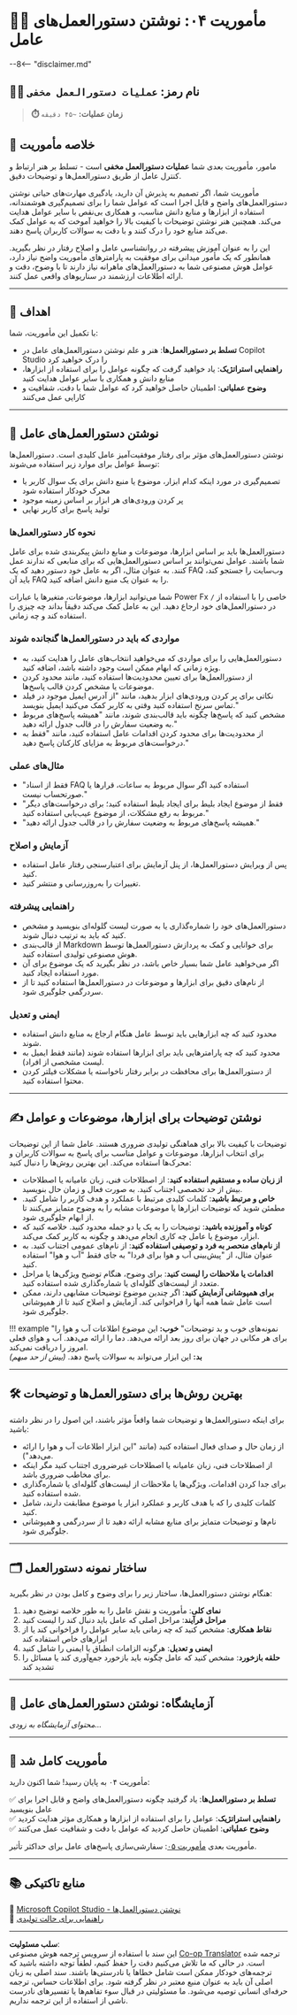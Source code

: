 <!--
CO_OP_TRANSLATOR_METADATA:
{
  "original_hash": "66d1f5ea2cc33dc690a5fc4a8e2a666e",
  "translation_date": "2025-10-21T18:02:35+00:00",
  "source_file": "docs/operative-preview/04-agent-instructions/README.md",
  "language_code": "fa"
}
-->
# 🕵️‍♂️ مأموریت ۰۴: نوشتن دستورالعمل‌های عامل

--8<-- "disclaimer.md"

## 🕵️‍♂️ نام رمز: `عملیات دستورالعمل مخفی`

> **⏱️ زمان عملیات:** `~۴۵ دقیقه`

## 🎯 خلاصه مأموریت

مامور، مأموریت بعدی شما **عملیات دستورالعمل مخفی** است - تسلط بر هنر ارتباط و کنترل عامل از طریق دستورالعمل‌ها و توضیحات دقیق.

مأموریت شما، اگر تصمیم به پذیرش آن دارید، یادگیری مهارت‌های حیاتی نوشتن دستورالعمل‌های واضح و قابل اجرا است که عوامل شما را برای تصمیم‌گیری هوشمندانه، استفاده از ابزارها و منابع دانش مناسب، و همکاری بی‌نقص با سایر عوامل هدایت می‌کند. همچنین هنر نوشتن توضیحات با کیفیت بالا را خواهید آموخت که به عوامل کمک می‌کند منابع خود را درک کنند و با دقت به سوالات کاربران پاسخ دهند.

این را به عنوان آموزش پیشرفته در روانشناسی عامل و اصلاح رفتار در نظر بگیرید. همانطور که یک مأمور میدانی برای موفقیت به پارامترهای مأموریت واضح نیاز دارد، عوامل هوش مصنوعی شما به دستورالعمل‌های ماهرانه نیاز دارند تا با وضوح، دقت و ارائه اطلاعات ارزشمند در سناریوهای واقعی عمل کنند.

---

## 🔎 اهداف

با تکمیل این مأموریت، شما:

- **تسلط بر دستورالعمل‌ها**: هنر و علم نوشتن دستورالعمل‌های عامل در Copilot Studio را درک خواهید کرد  
- **راهنمایی استراتژیک**: یاد خواهید گرفت که چگونه عوامل را برای استفاده از ابزارها، منابع دانش و همکاری با سایر عوامل هدایت کنید  
- **وضوح عملیاتی**: اطمینان حاصل خواهید کرد که عوامل شما با دقت، شفافیت و کارایی عمل می‌کنند  

---

## 📝 نوشتن دستورالعمل‌های عامل

نوشتن دستورالعمل‌های مؤثر برای رفتار موفقیت‌آمیز عامل کلیدی است. دستورالعمل‌ها توسط عوامل برای موارد زیر استفاده می‌شوند:

- تصمیم‌گیری در مورد اینکه کدام ابزار، موضوع یا منبع دانش برای یک سوال کاربر یا محرک خودکار استفاده شود  
- پر کردن ورودی‌های هر ابزار بر اساس زمینه موجود  
- تولید پاسخ برای کاربر نهایی  

### نحوه کار دستورالعمل‌ها

دستورالعمل‌ها باید بر اساس ابزارها، موضوعات و منابع دانش پیکربندی شده برای عامل شما باشند. عوامل نمی‌توانند بر اساس دستورالعمل‌هایی که برای منابعی که ندارند عمل کنند. به عنوان مثال، اگر به عامل خود دستور دهید که یک FAQ وب‌سایت را جستجو کند، باید آن FAQ را به عنوان یک منبع دانش اضافه کنید.

شما می‌توانید ابزارها، موضوعات، متغیرها یا عبارات Power Fx خاصی را با استفاده از `/` در دستورالعمل‌های خود ارجاع دهید. این به عامل کمک می‌کند دقیقاً بداند چه چیزی را استفاده کند و چه زمانی.

### مواردی که باید در دستورالعمل‌ها گنجانده شوند

- دستورالعمل‌هایی را برای مواردی که می‌خواهید انتخاب‌های عامل را هدایت کنید، به ویژه زمانی که ابهام ممکن است وجود داشته باشد، اضافه کنید.  
- از دستورالعمل‌ها برای تعیین محدودیت‌ها استفاده کنید، مانند محدود کردن موضوعات یا مشخص کردن قالب پاسخ‌ها.  
- نکاتی برای پر کردن ورودی‌های ابزار بدهید، مانند "از آدرس ایمیل موجود در فیلد تماس سرنخ استفاده کنید وقتی به کاربر کمک می‌کنید ایمیل بنویسد."  
- مشخص کنید که پاسخ‌ها چگونه باید قالب‌بندی شوند، مانند "همیشه پاسخ‌های مربوط به وضعیت سفارش را در قالب جدول ارائه دهید."  
- از محدودیت‌ها برای محدود کردن اقدامات عامل استفاده کنید، مانند "فقط به درخواست‌های مربوط به مزایای کارکنان پاسخ دهید."  

### مثال‌های عملی

- "فقط از اسناد FAQ استفاده کنید اگر سوال مربوط به ساعات، قرارها یا صورتحساب نیست."  
- "فقط از موضوع ایجاد بلیط برای ایجاد بلیط استفاده کنید؛ برای درخواست‌های دیگر مربوط به رفع مشکلات، از موضوع عیب‌یابی استفاده کنید."  
- "همیشه پاسخ‌های مربوط به وضعیت سفارش را در قالب جدول ارائه دهید."  

### آزمایش و اصلاح

- پس از ویرایش دستورالعمل‌ها، از پنل آزمایش برای اعتبارسنجی رفتار عامل استفاده کنید.  
- تغییرات را به‌روزرسانی و منتشر کنید.  

### راهنمایی پیشرفته

- دستورالعمل‌های خود را شماره‌گذاری یا به صورت لیست گلوله‌ای بنویسید و مشخص کنید که باید به ترتیب دنبال شوند.  
- از قالب‌بندی Markdown برای خوانایی و کمک به پردازش دستورالعمل‌ها توسط هوش مصنوعی تولیدی استفاده کنید.  
- اگر می‌خواهید عامل شما بسیار خاص باشد، در نظر بگیرید که یک موضوع برای آن مورد استفاده ایجاد کنید.  
- از نام‌های دقیق برای ابزارها و موضوعات در دستورالعمل‌ها استفاده کنید تا از سردرگمی جلوگیری شود.  

### ایمنی و تعدیل

- محدود کنید که چه ابزارهایی باید توسط عامل هنگام ارجاع به منابع دانش استفاده شوند.  
- محدود کنید که چه پارامترهایی باید برای ابزارها استفاده شوند (مانند فقط ایمیل به لیست مشخصی از افراد).  
- از دستورالعمل‌ها برای محافظت در برابر رفتار ناخواسته یا مشکلات فیلتر کردن محتوا استفاده کنید.  

---

## ✍️ نوشتن توضیحات برای ابزارها، موضوعات و عوامل

توضیحات با کیفیت بالا برای هماهنگی تولیدی ضروری هستند. عامل شما از این توضیحات برای انتخاب ابزارها، موضوعات و عوامل مناسب برای پاسخ به سوالات کاربران و محرک‌ها استفاده می‌کند. این بهترین روش‌ها را دنبال کنید:

- **از زبان ساده و مستقیم استفاده کنید**: از اصطلاحات فنی، زبان عامیانه یا اصطلاحات بیش از حد تخصصی اجتناب کنید. به صورت فعال و زمان حال بنویسید.  
- **خاص و مرتبط باشید**: کلمات کلیدی مرتبط با عملکرد و هدف کاربر را شامل کنید. مطمئن شوید که توضیحات ابزارها یا موضوعات مشابه را به وضوح متمایز می‌کنند تا از ابهام جلوگیری شود.  
- **کوتاه و آموزنده باشید**: توضیحات را به یک یا دو جمله محدود کنید. خلاصه کنید که ابزار، موضوع یا عامل چه کاری انجام می‌دهد و چگونه به کاربر کمک می‌کند.  
- **از نام‌های منحصر به فرد و توصیفی استفاده کنید**: از نام‌های عمومی اجتناب کنید. به عنوان مثال، از "پیش‌بینی آب و هوا برای فردا" به جای فقط "آب و هوا" استفاده کنید.  
- **اقدامات یا ملاحظات را لیست کنید**: برای وضوح، هنگام توضیح ویژگی‌ها یا مراحل متعدد از لیست‌های گلوله‌ای یا شماره‌گذاری شده استفاده کنید.  
- **برای همپوشانی آزمایش کنید**: اگر چندین موضوع توضیحات مشابهی دارند، ممکن است عامل شما همه آنها را فراخوانی کند. آزمایش و اصلاح کنید تا از همپوشانی جلوگیری شود.  

!!! example "نمونه‌های خوب و بد توضیحات"
    **خوب:** این موضوع اطلاعات آب و هوا را برای هر مکانی در جهان برای روز بعد ارائه می‌دهد. دما را ارائه می‌دهد. آب و هوای فعلی امروز را دریافت نمی‌کند.  
    **بد:** این ابزار می‌تواند به سوالات پاسخ دهد. *(بیش از حد مبهم)*  

---

## 🛠️ بهترین روش‌ها برای دستورالعمل‌ها و توضیحات

برای اینکه دستورالعمل‌ها و توضیحات شما واقعاً مؤثر باشند، این اصول را در نظر داشته باشید:

- از زمان حال و صدای فعال استفاده کنید (مانند "این ابزار اطلاعات آب و هوا را ارائه می‌دهد").  
- از اصطلاحات فنی، زبان عامیانه یا اصطلاحات غیرضروری اجتناب کنید مگر اینکه برای مخاطب ضروری باشد.  
- برای جدا کردن اقدامات، ویژگی‌ها یا ملاحظات از لیست‌های گلوله‌ای یا شماره‌گذاری شده استفاده کنید.  
- کلمات کلیدی را که با هدف کاربر و عملکرد ابزار یا موضوع مطابقت دارند، شامل کنید.  
- نام‌ها و توضیحات متمایز برای منابع مشابه ارائه دهید تا از سردرگمی و همپوشانی جلوگیری شود.  

---

## 🗂️ ساختار نمونه دستورالعمل

هنگام نوشتن دستورالعمل‌ها، ساختار زیر را برای وضوح و کامل بودن در نظر بگیرید:

1. **نمای کلی**: مأموریت و نقش عامل را به طور خلاصه توضیح دهید  
1. **مراحل فرآیند**: مراحل اصلی که عامل باید دنبال کند را لیست کنید  
1. **نقاط همکاری**: مشخص کنید که چه زمانی باید سایر عوامل را فراخوانی کند یا از ابزارهای خاص استفاده کند  
1. **ایمنی و تعدیل**: هرگونه الزامات انطباق یا ایمنی را شامل کنید  
1. **حلقه بازخورد**: مشخص کنید که عامل چگونه باید بازخورد جمع‌آوری کند یا مسائل را تشدید کند  

---

## 🧪 آزمایشگاه: نوشتن دستورالعمل‌های عامل

*محتوای آزمایشگاه به زودی...*

---

## 🎉 مأموریت کامل شد

مأموریت ۰۴ به پایان رسید! شما اکنون دارید:

✅ **تسلط بر دستورالعمل‌ها**: یاد گرفتید چگونه دستورالعمل‌های واضح و قابل اجرا برای عامل بنویسید  
✅ **راهنمایی استراتژیک**: عوامل را برای استفاده از ابزارها و همکاری مؤثر هدایت کردید  
✅ **وضوح عملیاتی**: اطمینان حاصل کردید که عوامل با دقت و شفافیت عمل می‌کنند  

مأموریت بعدی [مأموریت ۰۵](../05-agent-responses/README.md): سفارشی‌سازی پاسخ‌های عامل برای حداکثر تأثیر.

---

## 📚 منابع تاکتیکی

📖 [Microsoft Copilot Studio - نوشتن دستورالعمل‌ها](https://learn.microsoft.com/microsoft-copilot-studio/authoring-instructions)  
📖 [راهنمایی برای حالت تولیدی](https://learn.microsoft.com/microsoft-copilot-studio/guidance/generative-mode-guidance)  

---

**سلب مسئولیت**:  
این سند با استفاده از سرویس ترجمه هوش مصنوعی [Co-op Translator](https://github.com/Azure/co-op-translator) ترجمه شده است. در حالی که ما تلاش می‌کنیم دقت را حفظ کنیم، لطفاً توجه داشته باشید که ترجمه‌های خودکار ممکن است شامل خطاها یا نادرستی‌ها باشند. سند اصلی به زبان اصلی آن باید به عنوان منبع معتبر در نظر گرفته شود. برای اطلاعات حساس، ترجمه حرفه‌ای انسانی توصیه می‌شود. ما مسئولیتی در قبال سوء تفاهم‌ها یا تفسیرهای نادرست ناشی از استفاده از این ترجمه نداریم.